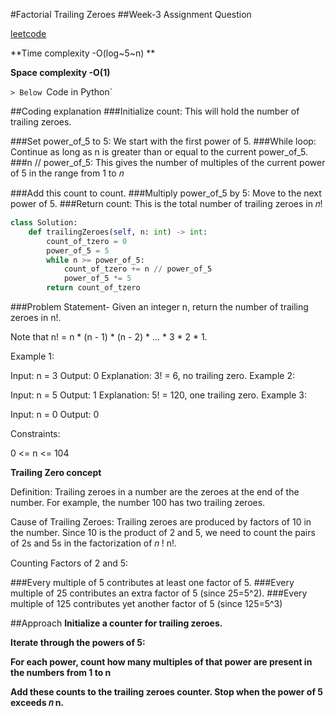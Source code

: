 #Factorial Trailing Zeroes
##Week-3 Assignment Question

[leetcode](https://leetcode.com/problems/factorial-trailing-zeroes/description/?envType=study-plan-v2&envId=top-interview-150)


**Time complexity -O(log~5~n) **

**Space complexity -O(1)**


`> Below `Code  in  Python`

##Coding explanation
###Initialize count: This will hold the number of trailing zeroes.

###Set power_of_5 to 5: We start with the first power of 5.
###While loop: Continue as long as n is greater than or equal to the current power_of_5.
###n // power_of_5: This gives the number of multiples of the current power of 5 in the range from 1 to 𝑛

###Add this count to count.
###Multiply power_of_5 by 5: Move to the next power of 5.
###Return count: This is the total number of trailing zeroes in 𝑛!






```python
class Solution:
    def trailingZeroes(self, n: int) -> int:
        count_of_tzero = 0
        power_of_5 = 5
        while n >= power_of_5:
            count_of_tzero += n // power_of_5
            power_of_5 *= 5
        return count_of_tzero
```

###Problem Statement-
Given an integer n, return the number of trailing zeroes in n!.

Note that n! = n * (n - 1) * (n - 2) * ... * 3 * 2 * 1.

 

Example 1:

Input: n = 3
Output: 0
Explanation: 3! = 6, no trailing zero.
Example 2:

Input: n = 5
Output: 1
Explanation: 5! = 120, one trailing zero.
Example 3:

Input: n = 0
Output: 0
 

Constraints:

0 <= n <= 104

**Trailing Zero concept**

Definition: Trailing zeroes in a number are the zeroes at the end of the number. For example, the number 100 has two trailing zeroes.

Cause of Trailing Zeroes: Trailing zeroes are produced by factors of 10 in the number. Since 10 is the product of 2 and 5, we need to count the pairs of 2s and 5s in the factorization of 
𝑛
!
n!.

Counting Factors of 2 and 5:

###Every multiple of 5 contributes at least one factor of 5.
###Every multiple of 25 contributes an extra factor of 5 (since 25=5^2).
###Every multiple of 125 contributes yet another factor of 5 (since 125=5^3)

##Approach
**Initialize a counter for trailing zeroes.**

**Iterate through the powers of 5:**

**For each power, count how many multiples of that power are present in the numbers from 1 to n**

**Add these counts to the trailing zeroes counter.
Stop when the power of 5 exceeds 
𝑛
n.**

















